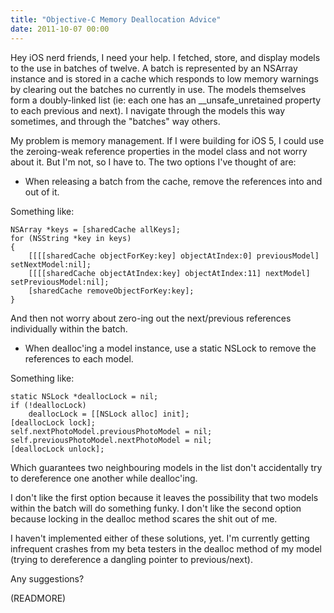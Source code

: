 ```yaml
---
title: "Objective-C Memory Deallocation Advice"
date: 2011-10-07 00:00
---
```


Hey iOS nerd friends, I need your help. I fetched, store, and display models to the use in batches of twelve. A batch is represented by an NSArray instance and is stored in a cache which responds to low memory warnings by clearing out the batches no currently in use. The models themselves form a doubly-linked list (ie: each one has an \_\_unsafe\_unretained property to each previous and next). I navigate through the models this way sometimes, and through the "batches" way others.

My problem is memory management. If I were building for iOS 5, I could use the zeroing-weak reference properties in the model class and not worry about it. But I'm not, so I have to. The two options I've thought of are:

- When releasing a batch from the cache, remove the references into and out of it.

Something like:

```objc
NSArray *keys = [sharedCache allKeys];
for (NSString *key in keys)
{
	[[[[sharedCache objectForKey:key] objectAtIndex:0] previousModel] setNextModel:nil];
	[[[[sharedCache objectAtIndex:key] objectAtIndex:11] nextModel] setPreviousModel:nil];
	[sharedCache removeObjectForKey:key];
}
````

And then not worry about zero-ing out the next/previous references individually within the batch.

- When dealloc'ing a model instance, use a static NSLock to remove the references to each model.

Something like:

```objc
static NSLock *deallocLock = nil;
if (!deallocLock)
	deallocLock = [[NSLock alloc] init];
[deallocLock lock];
self.nextPhotoModel.previousPhotoModel = nil;
self.previousPhotoModel.nextPhotoModel = nil;
[deallocLock unlock];
````

Which guarantees two neighbouring models in the list don't accidentally try to dereference one another while dealloc'ing.

I don't like the first option because it leaves the possibility that two models within the batch will do something funky. I don't like the second option because locking in the dealloc method scares the shit out of me.

I haven't implemented either of these solutions, yet. I'm currently getting infrequent crashes from my beta testers in the dealloc method of my model (trying to dereference a dangling pointer to previous/next).

Any suggestions?

(READMORE)
